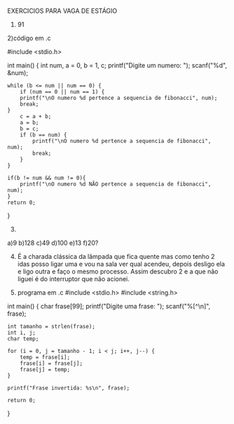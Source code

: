EXERCICIOS PARA VAGA DE ESTÁGIO

1) 91

2)código em .c

#include <stdio.h>

int main()
{
    int num, a = 0, b = 1, c;
    printf("Digite um numero: ");
    scanf("%d", &num);
    
    while (b <= num || num == 0) {
        if (num == 0 || num == 1) {
        printf("\nO numero %d pertence a sequencia de fibonacci", num);
        break;
    }
        c = a + b;
        a = b;
        b = c;
        if (b == num) {
            printf("\nO numero %d pertence a sequencia de fibonacci", num);
            break;
        }
    }
    
    if(b != num && num != 0){
        printf("\nO numero %d NÃO pertence a sequencia de fibonacci", num);
    }
    return 0;
}

3) 
a)9
b)128
c)49
d)100
e)13
f)20?

4) É a charada clássica da lâmpada que fica quente mas como tenho 2 idas posso ligar uma e vou na sala ver qual acendeu, depois desligo ela e ligo outra e faço o mesmo processo. Assim descubro 2 e a que não liguei é do interruptor que não acionei.

5) programa em .c
#include <stdio.h>
#include <string.h>

int main() {
    char frase[99];
    printf("Digite uma frase: ");
    scanf("%[^\n]", frase);

    int tamanho = strlen(frase);
    int i, j;
    char temp;

    for (i = 0, j = tamanho - 1; i < j; i++, j--) {
        temp = frase[i];
        frase[i] = frase[j];
        frase[j] = temp;
    }

    printf("Frase invertida: %s\n", frase);

    return 0;
}

 
